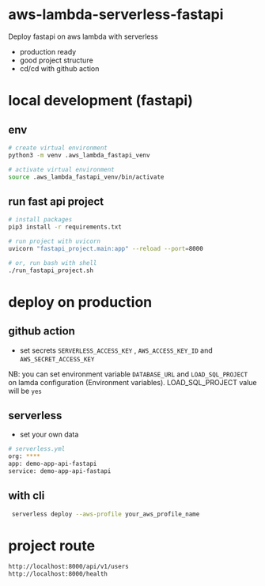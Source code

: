 # aws-lambda-serverless-fastapi
Deploy fastapi on aws lambda with serverless

* production ready
* good project structure
* cd/cd with github action

# local development (fastapi)

## env
```bash
# create virtual environment
python3 -m venv .aws_lambda_fastapi_venv

# activate virtual environment
source .aws_lambda_fastapi_venv/bin/activate
```

## run fast api project

```bash
# install packages
pip3 install -r requirements.txt

# run project with uvicorn
uvicorn "fastapi_project.main:app" --reload --port=8000

# or, run bash with shell
./run_fastapi_project.sh
```

# deploy on production

## github action 

* set secrets `SERVERLESS_ACCESS_KEY` , `AWS_ACCESS_KEY_ID` and `AWS_SECRET_ACCESS_KEY`

NB: you can set environment variable `DATABASE_URL` and `LOAD_SQL_PROJECT` on lamda configuration (Environment variables). LOAD_SQL_PROJECT value will be `yes` 

## serverless

* set your own data

```bash
# serverless.yml
org: ****
app: demo-app-api-fastapi
service: demo-app-api-fastapi
```

## with cli

```bash
 serverless deploy --aws-profile your_aws_profile_name 
```


# project route

```bash
http://localhost:8000/api/v1/users
http://localhost:8000/health
```
